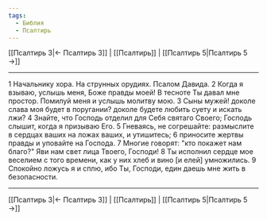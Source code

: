 ```yaml
---
tags:
  - Библия
  - Псалтирь
---
```

[[Псалтирь 3|← Псалтирь 3]] | [[Псалтирь]] | [[Псалтирь 5|Псалтирь 5 →]]

---
1 Начальнику хора. На струнных орудиях. Псалом Давида.
2 Когда я взываю, услышь меня, Боже правды моей! В тесноте Ты давал мне простор. Помилуй меня и услышь молитву мою.
3 Сыны мужей! доколе слава моя будет в поругании? доколе будете любить суету и искать лжи?
4 Знайте, что Господь отделил для Себя святаго Своего; Господь слышит, когда я призываю Его.
5 Гневаясь, не согрешайте: размыслите в сердцах ваших на ложах ваших, и утишитесь;
6 приносите жертвы правды и уповайте на Господа.
7 Многие говорят: "кто покажет нам благо?" Яви нам свет лица Твоего, Господи!
8 Ты исполнил сердце мое веселием с того времени, как у них хлеб и вино [и елей] умножились.
9 Спокойно ложусь я и сплю, ибо Ты, Господи, един даешь мне жить в безопасности.

---
[[Псалтирь 3|← Псалтирь 3]] | [[Псалтирь]] | [[Псалтирь 5|Псалтирь 5 →]]